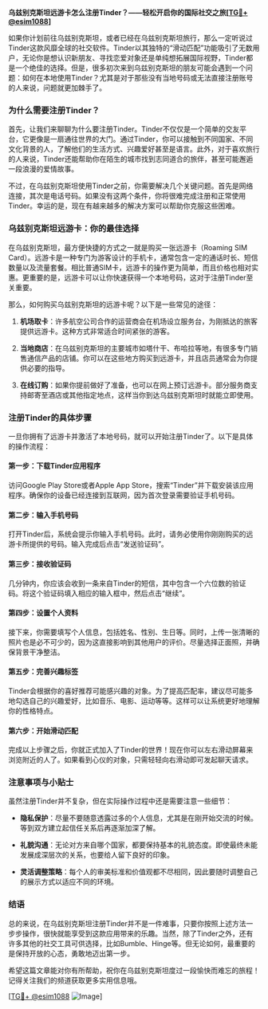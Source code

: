 **乌兹别克斯坦远游卡怎么注册Tinder？——轻松开启你的国际社交之旅[[TG💪+ @esim1088](https://t.me/s/esim1088)]**

如果你计划前往乌兹别克斯坦，或者已经在乌兹别克斯坦旅行，那么一定听说过Tinder这款风靡全球的社交软件。Tinder以其独特的“滑动匹配”功能吸引了无数用户，无论你是想认识新朋友、寻找恋爱对象还是单纯想拓展国际视野，Tinder都是一个绝佳的选择。但是，很多初次来到乌兹别克斯坦的朋友可能会遇到一个问题：如何在本地使用Tinder？尤其是对于那些没有当地号码或无法直接注册账号的人来说，问题就更加棘手了。

### 为什么需要注册Tinder？

首先，让我们来聊聊为什么要注册Tinder。Tinder不仅仅是一个简单的交友平台，它更像是一扇通往世界的大门。通过Tinder，你可以接触到不同国家、不同文化背景的人，了解他们的生活方式、兴趣爱好甚至是语言。此外，对于喜欢旅行的人来说，Tinder还能帮助你在陌生的城市找到志同道合的旅伴，甚至可能邂逅一段浪漫的爱情故事。

不过，在乌兹别克斯坦使用Tinder之前，你需要解决几个关键问题。首先是网络连接，其次是电话号码。如果没有这两个条件，你将很难完成注册和正常使用Tinder。幸运的是，现在有越来越多的解决方案可以帮助你克服这些困难。

### 乌兹别克斯坦远游卡：你的最佳选择

在乌兹别克斯坦，最方便快捷的方式之一就是购买一张远游卡（Roaming SIM Card）。远游卡是一种专门为游客设计的手机卡，通常包含一定的通话时长、短信数量以及流量套餐。相比普通SIM卡，远游卡的操作更为简单，而且价格也相对实惠。更重要的是，远游卡可以让你快速获得一个本地号码，这对于注册Tinder至关重要。

那么，如何购买乌兹别克斯坦的远游卡呢？以下是一些常见的途径：

1. **机场取卡**：许多航空公司合作的运营商会在机场设立服务台，为刚抵达的旅客提供远游卡。这种方式非常适合时间紧张的游客。
   
2. **当地商店**：在乌兹别克斯坦的主要城市如塔什干、布哈拉等地，有很多专门销售通信产品的店铺。你可以在这些地方购买到远游卡，并且店员通常会为你提供必要的指导。
   
3. **在线订购**：如果你提前做好了准备，也可以在网上预订远游卡。部分服务商支持邮寄至酒店或其他指定地点，这样当你到达乌兹别克斯坦时就能立即使用。

### 注册Tinder的具体步骤

一旦你拥有了远游卡并激活了本地号码，就可以开始注册Tinder了。以下是具体的操作流程：

#### 第一步：下载Tinder应用程序
访问Google Play Store或者Apple App Store，搜索“Tinder”并下载安装该应用程序。确保你的设备已经连接到互联网，因为首次登录需要验证手机号码。

#### 第二步：输入手机号码
打开Tinder后，系统会提示你输入手机号码。此时，请务必使用你刚刚购买的远游卡所提供的号码。输入完成后点击“发送验证码”。

#### 第三步：接收验证码
几分钟内，你应该会收到一条来自Tinder的短信，其中包含一个六位数的验证码。将这个验证码填入相应的输入框中，然后点击“继续”。

#### 第四步：设置个人资料
接下来，你需要填写个人信息，包括姓名、性别、生日等。同时，上传一张清晰的照片也是必不可少的，因为这直接影响到其他用户的评价。尽量选择正面照，并确保背景干净整洁。

#### 第五步：完善兴趣标签
Tinder会根据你的喜好推荐可能感兴趣的对象。为了提高匹配率，建议尽可能多地勾选自己的兴趣爱好，比如音乐、电影、运动等等。这样可以让系统更好地理解你的性格特点。

#### 第六步：开始滑动匹配
完成以上步骤之后，你就正式加入了Tinder的世界！现在你可以左右滑动屏幕来浏览附近的人了。如果看到心仪的对象，只需轻轻向右滑动即可发起聊天请求。

### 注意事项与小贴士

虽然注册Tinder并不复杂，但在实际操作过程中还是需要注意一些细节：

- **隐私保护**：尽量不要随意透露过多的个人信息，尤其是在刚开始交流的时候。等到双方建立起信任关系后再逐渐加深了解。
  
- **礼貌沟通**：无论对方来自哪个国家，都要保持基本的礼貌态度。即使最终未能发展成深层次的关系，也要给人留下良好的印象。
  
- **灵活调整策略**：每个人的审美标准和价值观都不尽相同，因此要随时调整自己的展示方式以适应不同的环境。

### 结语

总的来说，在乌兹别克斯坦注册Tinder并不是一件难事，只要你按照上述方法一步步操作，很快就能享受到这款应用带来的乐趣。当然，除了Tinder之外，还有许多其他的社交工具可供选择，比如Bumble、Hinge等。但无论如何，最重要的是保持开放的心态，勇敢地迈出第一步。

希望这篇文章能对你有所帮助，祝你在乌兹别克斯坦度过一段愉快而难忘的旅程！记得关注我们的频道获取更多实用信息哦。

[[TG💪+ @esim1088](https://t.me/s/esim1088) ![Image](https://i.postimg.cc/4NQfJmqS/Snipaste-2025-05-13-00-14-12.png)]